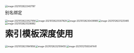 

<img src="https://gitee.com/kitten8/typora-img/raw/master/imgs/image-20210126223407197.png" alt="image-20210126223407197" style="zoom:50%;" align='left'/>

别名绑定

<img src="https://gitee.com/kitten8/typora-img/raw/master/imgs/image-20210126223527956.png" alt="image-20210126223527956" style="zoom:50%;" align='left'/>





<img src="https://gitee.com/kitten8/typora-img/raw/master/imgs/image-20210126225307829.png" alt="image-20210126225307829" style="zoom:50%;" align='left' />





<img src="https://gitee.com/kitten8/typora-img/raw/master/imgs/image-20210126230439985.png" alt="image-20210126230439985" style="zoom:50%;" align='left'/>





<img src="https://gitee.com/kitten8/typora-img/raw/master/imgs/image-20210126231225465.png" alt="image-20210126231225465" style="zoom:50%;" align='left'/>





<img src="https://gitee.com/kitten8/typora-img/raw/master/imgs/image-20210126231236882.png" alt="image-20210126231236882" style="zoom:50%;" align='left'/>



# 索引模板深度使用

<img src="https://gitee.com/kitten8/typora-img/raw/master/imgs/image-20210126231841856.png" alt="image-20210126231841856" style="zoom:50%;" align='left'/>



<img src="https://gitee.com/kitten8/typora-img/raw/master/imgs/image-20210126232109455.png" alt="image-20210126232109455" style="zoom:50%;" align='left'/>



<img src="https://gitee.com/kitten8/typora-img/raw/master/imgs/image-20210127000347441.png" alt="image-20210127000347441" style="zoom:50%;" align='left'/>





